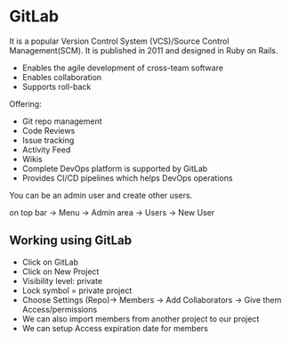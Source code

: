 # GitLab
It is a popular Version Control System (VCS)/Source Control Management(SCM). It is published in 2011 and designed in Ruby on Rails.
- Enables the agile development of cross-team software
- Enables collaboration
- Supports roll-back

Offering:
- Git repo management
- Code Reviews
- Issue tracking
- Activity Feed
- Wikis
- Complete DevOps platform is supported by GitLab
- Provides CI/CD pipelines which helps DevOps operations

You can be an admin user and create other users.

on top bar -> Menu -> Admin area -> Users -> New User

## Working using GitLab
- Click on GitLab
- Click on New Project
- Visibility level: private
- Lock symbol = private project
- Choose Settings (Repo)-> Members -> Add Collaborators -> Give them Access/permissions
- We can also import members from another project to our project
- We can setup Access expiration date for members



